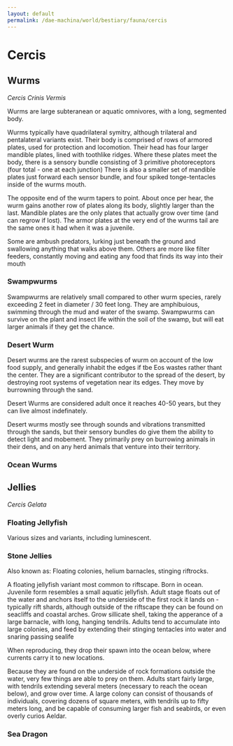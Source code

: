 ```yaml
---
layout: default
permalink: /dae-machina/world/bestiary/fauna/cercis
---
```


# Cercis

## Wurms

*Cercis Crinis Vermis*

Wurms are large subteranean or aquatic omnivores, with a long, segmented body.

Wurms typically have quadrilateral symitry, although trilateral and pentalateral variants exist. Their body is comprised of rows of armored plates, used for protection and locomotion.
Their head has four larger mandible plates, lined with toothlike ridges. Where these plates meet the body, there is a sensory bundle consisting of 3 primitive photoreceptors (four total - one at each junction)
There is also a smaller set of mandible plates just forward each sensor bundle, and four spiked tonge-tentacles inside of the wurms mouth.

The opposite end of the wurm tapers to point. About once per hear, the wurm gains another row of plates along its body, slightly larger than the last. 
Mandible plates are the only plates that actually grow over time (and can regrow if lost). The armor plates at the very end of the wurms tail are the same ones it had when it was a juvenile. 

Some are ambush predators, lurking just beneath the ground and swallowing anything that walks above them. Others are more like filter feeders, constantly moving and eating any food that finds its way into their mouth



### Swampwurms

Swampwurms are relatively small compared to other wurm species, rarely exceeding 2 feet in diameter / 30 feet long.
They are amphibuious, swimming through the mud and water of the swamp.
Swampwurms can survive on the plant and insect life within the soil of the swamp, but will eat larger animals if they get the chance.

### Desert Wurm

Desert wurms are the rarest subspecies of wurm on account of the low food supply, and generally inhabit the edges if tbe Eos wastes rather thant the center. They are a significant contributor to the spread of the desert, 
by destroying root systems of vegetation near its edges. They move by burrowning through the sand.

Desert Wurms are considered adult once it reaches 40-50 years, but they can live almost indefinately.

Desert wurms mostly see through sounds and vibrations transmitted through the sands, but their sensory bundles do give them the ability to detect light and mobement.
They primarily prey on burrowing animals in their dens, and on any herd animals that venture into their territory. 

### Ocean Wurms

## Jellies

*Cercis Gelata*

### Floating Jellyfish

Various sizes and variants, including luminescent.

### Stone Jellies

Also known as: Floating colonies, helium barnacles, stinging riftrocks.

A floating jellyfish variant most common to riftscape.
Born in ocean. Juvenile form resembles a small aquatic jellyfish.
Adult stage floats out of the water and anchors itself to the underside of the first rock it lands on - typically rift shards, although outside of the riftscape they can be found on seacliffs and coastal arches.
Grow sillicate shell, taking the apperance of a large barnacle, with long, hanging tendrils.
Adults tend to accumulate into large colonies, and feed by extending their stinging tentacles into water and snaring passing sealife

When reproducing, they drop their spawn into the ocean below, where currents carry it to new locations.

Because they are found on the underside of rock formations outside the water, very few things are able to prey on them.
Adults start fairly large, with tendrils extending several meters (necessary to reach the ocean below), and grow over time.
A large colony can consist of thousands of individuals, covering dozens of square meters, with tendrils up to fifty meters long, and be capable of consuming larger fish and seabirds, or even overly curios Aeldar.
 


### Sea Dragon